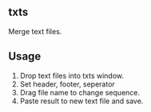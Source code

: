 ## txts

Merge text files.

## Usage

1. Drop text files into txts window.
2. Set header, footer, seperator
3. Drag file name to change sequence.
4. Paste result to new text file and save.